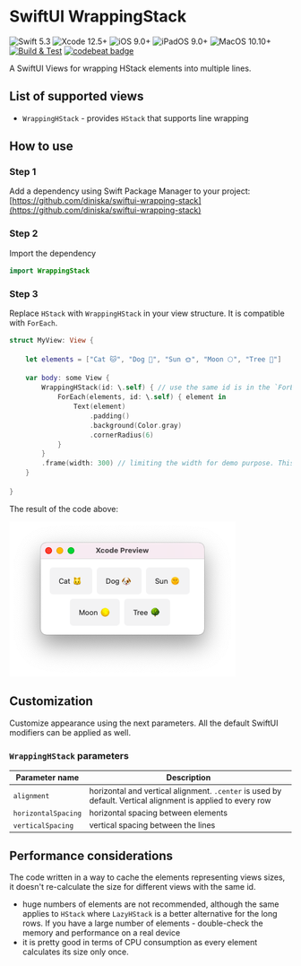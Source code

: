 # SwiftUI WrappingStack

![Swift 5.3](https://img.shields.io/badge/Swift-5.3-FA5B2C) ![Xcode 12.5+](https://img.shields.io/badge/Xcode-12.5-44B3F6) ![iOS 9.0+](https://img.shields.io/badge/iOS-9.0-178DF6) ![iPadOS 9.0+](https://img.shields.io/badge/iPadOS-9.0-178DF6) ![MacOS 10.10+](https://img.shields.io/badge/MacOS-10.10-178DF6) [![Build & Test](https://github.com/diniska/swiftui-wrapping-stack/actions/workflows/test.yml/badge.svg)](https://github.com/diniska/swiftui-wrapping-stack/actions/workflows/test.yml) [![codebeat badge](https://codebeat.co/badges/a0d5ffba-ab99-456e-aa75-3a30dd46fda4)](https://codebeat.co/projects/github-com-diniska-swiftui-wrapping-stack-void)

A SwiftUI Views for wrapping HStack elements into multiple lines.

## List of supported views

* `WrappingHStack` - provides `HStack` that supports line wrapping

## How to use
### Step 1
Add a dependency using Swift Package Manager to your project: [https://github.com/diniska/swiftui-wrapping-stack](https://github.com/diniska/swiftui-wrapping-stack)

### Step 2
Import the dependency

```swift
import WrappingStack
```

### Step 3
Replace `HStack` with `WrappingHStack` in your view structure. It is compatible with `ForEach`. 
 
```swift
struct MyView: View {

    let elements = ["Cat 🐱", "Dog 🐶", "Sun 🌞", "Moon 🌕", "Tree 🌳"]
    
    var body: some View {
        WrappingHStack(id: \.self) { // use the same id is in the `ForEach` below
            ForEach(elements, id: \.self) { element in
                Text(element)
                    .padding()
                    .background(Color.gray)
                    .cornerRadius(6)
            }
        }
        .frame(width: 300) // limiting the width for demo purpose. This line is not needed in real code
    }
    
}
```

The result of the code above:

![WrappingHStack for macOS](./Docs/Resources/wrapping-hstack-macos.png)


## Customization

Customize appearance using the next parameters. All the default SwiftUI modifiers can be applied as well.

### `WrappingHStack` parameters

Parameter name | Description
---------------|--------------
`alignment`    | horizontal and vertical alignment. `.center` is used by default. Vertical alignment is applied to every row
`horizontalSpacing` | horizontal spacing between elements
`verticalSpacing` | vertical spacing between the lines

## Performance considerations

The code written in a way to cache the elements representing views sizes, it doesn't re-calculate the size for different views with the same id.

* huge numbers of elements are not recommended, although the same applies to `HStack` where `LazyHStack` is a better alternative for the long rows. If you have a large number of elements - double-check the memory and performance on a real device
* it is pretty good in terms of CPU consumption as every element calculates its size only once.
